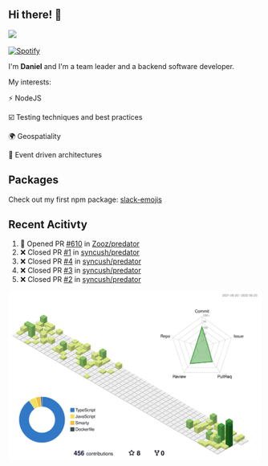 ## Hi there! 👋

<p>
  <img src="https://github-readme-stats.vercel.app/api?username=syncush&theme=tokyonight">
</p>

[![Spotify](https://novatorem-rust.vercel.app/api/spotify)](https://open.spotify.com/user/syncush)

I'm **Daniel** and I'm a team leader and a backend software developer.

My interests:

⚡ NodeJS

☑️ Testing techniques and best practices

🌍 Geospatiality

🧠 Event driven architectures

## Packages
Check out my first npm package: [slack-emojis](https://www.npmjs.com/package/slack-emojis)

## Recent Acitivty
<!--START_SECTION:activity-->
1. 💪 Opened PR [#610](https://github.com/Zooz/predator/pull/610) in [Zooz/predator](https://github.com/Zooz/predator)
2. ❌ Closed PR [#1](https://github.com/syncush/predator/pull/1) in [syncush/predator](https://github.com/syncush/predator)
3. ❌ Closed PR [#4](https://github.com/syncush/predator/pull/4) in [syncush/predator](https://github.com/syncush/predator)
4. ❌ Closed PR [#3](https://github.com/syncush/predator/pull/3) in [syncush/predator](https://github.com/syncush/predator)
5. ❌ Closed PR [#2](https://github.com/syncush/predator/pull/2) in [syncush/predator](https://github.com/syncush/predator)
<!--END_SECTION:activity-->

![contrib](./profile-3d-contrib/profile-green-animate.svg)
